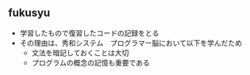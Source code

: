 ## fukusyu
- 学習したもので復習したコードの記録をとる
- その理由は、秀和システム　プログラマー脳において以下を学んだため
  - 文法を暗記しておくことは大切
  - プログラムの概念の記憶も重要である
